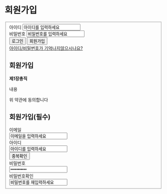 <!DOCTYPE html>
<html>
  <head>
    <meta charset="utf-8">
    <title></title>
  </head>
  <body>
<h1>회원가입</h1>
<form action="#" metthod="post">
  <fieldset>
  <div class="box_inp">
    <label for="user_id">아이디</label>
    <input type="text" id="user_id" name="user_id" value="아이디를 입력하세요">
  </div>
  <div class="box_inp">
    <label for="pw">비밀번호</label>
    <input type="text" id="password" name="password" value="비밀번호를 입력하세요">
  </div>
  <div>
  <button type="button" name="logn">로그인</button>
  <button type="button" name="sign_up">회원가입</button>
  <br>
  <a href="#" id="find">아이디/비밀번호가 기억나지않으시나요?</a>
  <!------>
  </div>
  <div>
  <h2>회원가입</h2>
  <strong>제1장총직</strong>
  <span><p>내용</p><span>
  <label for="">위 약관에 동의합니다</label>
  </div>
  <div class="wrap_inp">
    <h2>회원가입(필수)</h2>
    <label for="email">이메일</label>
    <br>
    <input type="text" id="email" name="email" value="이메일을 입력하세요">
    </div>
    <div class="id_name">
      <label for="id_name">아이디</label>
      <br>
      <input type="text" id="id_name" name="id_name" value="아이디를 입력하세요">
      <br>
      <button type="button" name="id_nameDuplication">중복확인</button>
    </div>
    <div class="pw">
      <label for="password">비밀번호</label>
      <br>
      <input type="password" id="password" name="password" value="비밀번호를 입력하세요">
    </div>
    <div class="pw">
      <label for="password_ok">비밀번호확인</label>
      <br>
      <input type="password_ok" id="password_ok" name="password_ok" value="비밀번호를 재입력하세요">
    </div>
</fieldset>

  </body>
</html>
